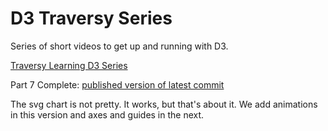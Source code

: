 # D3 Traversy Series

Series of short videos to get up and running with D3.

[Traversy Learning D3 Series](https://www.youtube.com/playlist?list=PLillGF-RfqbY8Vy_G5WxXwhZx4eXI6Oea)

Part 7 Complete: [published version of latest commit](https://traversy-d3-rgxodnbnel.now.sh)

The svg chart is not pretty. It works, but that's about it.
We add animations in this version and axes and guides in the next.
